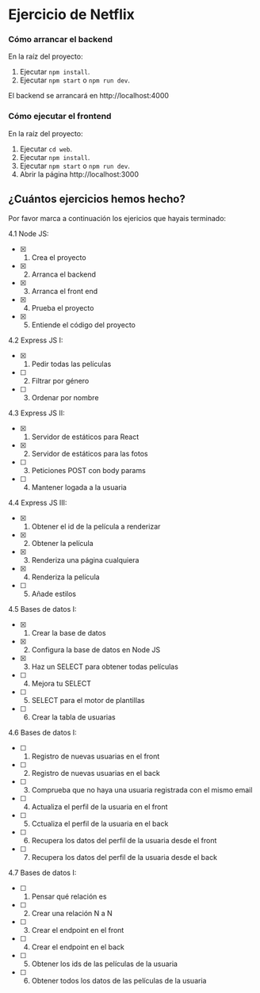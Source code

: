 # Ejercicio de Netflix

### Cómo arrancar el backend

En la raíz del proyecto:

1. Ejecutar `npm install`.
1. Ejecutar `npm start` o `npm run dev`.

El backend se arrancará en http://localhost:4000

### Cómo ejecutar el frontend

En la raíz del proyecto:

1. Ejecutar `cd web`.
1. Ejecutar `npm install`.
1. Ejecutar `npm start` o `npm run dev`.
1. Abrir la página http://localhost:3000

## ¿Cuántos ejercicios hemos hecho?

Por favor marca a continuación los ejericios que hayais terminado:

4.1 Node JS:

- [x] 1. Crea el proyecto
- [x] 2. Arranca el backend
- [x] 3. Arranca el front end
- [x] 4. Prueba el proyecto
- [x] 5. Entiende el código del proyecto

4.2 Express JS I:

- [x] 1. Pedir todas las películas
- [ ] 2. Filtrar por género
- [ ] 3. Ordenar por nombre

4.3 Express JS II:

- [x] 1. Servidor de estáticos para React
- [x] 2. Servidor de estáticos para las fotos
- [ ] 3. Peticiones POST con body params
- [ ] 4. Mantener logada a la usuaria

4.4 Express JS III:

- [x] 1. Obtener el id de la película a renderizar
- [x] 2. Obtener la película
- [x] 3. Renderiza una página cualquiera
- [x] 4. Renderiza la película
- [ ] 5. Añade estilos

4.5 Bases de datos I:

- [x] 1. Crear la base de datos
- [x] 2. Configura la base de datos en Node JS
- [x] 3. Haz un SELECT para obtener todas películas
- [ ] 4. Mejora tu SELECT
- [ ] 5. SELECT para el motor de plantillas
- [ ] 6. Crear la tabla de usuarias

4.6 Bases de datos I:

- [ ] 1. Registro de nuevas usuarias en el front
- [ ] 2. Registro de nuevas usuarias en el back
- [ ] 3. Comprueba que no haya una usuaria registrada con el mismo email
- [ ] 4. Actualiza el perfil de la usuaria en el front
- [ ] 5. Cctualiza el perfil de la usuaria en el back
- [ ] 6. Recupera los datos del perfil de la usuaria desde el front
- [ ] 7. Recupera los datos del perfil de la usuaria desde el back

4.7 Bases de datos I:

- [ ] 1. Pensar qué relación es
- [ ] 2. Crear una relación N a N
- [ ] 3. Crear el endpoint en el front
- [ ] 4. Crear el endpoint en el back
- [ ] 5. Obtener los ids de las películas de la usuaria
- [ ] 6. Obtener todos los datos de las películas de la usuaria